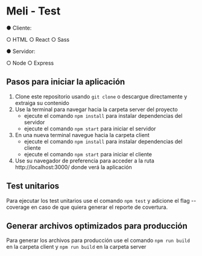 # Meli - Test

● Cliente:

○ HTML
○ React
○ Sass

● Servidor:

○ Node
○ Express

## Pasos para iniciar la aplicación

1. Clone este repositorio usando `git clone` o descargue directamente y extraiga su contenido
2. Use la terminal para navegar hacia la carpeta server del proyecto
    - ejecute el comando `npm install` para instalar dependencias del servidor
    - ejecute el comando `npm start` para iniciar el servidor
3. En una nueva terminal navegue hacia la carpeta client
    - ejecute el comando `npm install` para instalar dependencias del cliente
    - ejecute el comando `npm start` para iniciar el cliente
4. Use su navegador de preferencia para acceder a la ruta http://localhost:3000/ donde verá la aplicación
## Test unitarios

Para ejecutar los test unitarios use el comando `npm test` y adicione el flag --coverage en caso de que quiera generar el reporte de covertura.

## Generar archivos optimizados para producción

Para generar los archivos para producción use el comando `npm run build` en la carpeta client
y `npm run build` en la carpeta server